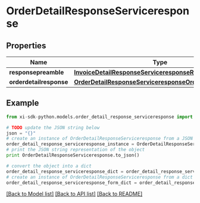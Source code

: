 # OrderDetailResponseServiceresponse


## Properties

Name | Type | Description | Notes
------------ | ------------- | ------------- | -------------
**responsepreamble** | [**InvoiceDetailResponseServiceresponseResponsepreamble**](InvoiceDetailResponseServiceresponseResponsepreamble.md) |  | [optional] 
**orderdetailresponse** | [**OrderDetailResponseServiceresponseOrderdetailresponse**](OrderDetailResponseServiceresponseOrderdetailresponse.md) |  | [optional] 

## Example

```python
from xi-sdk-python.models.order_detail_response_serviceresponse import OrderDetailResponseServiceresponse

# TODO update the JSON string below
json = "{}"
# create an instance of OrderDetailResponseServiceresponse from a JSON string
order_detail_response_serviceresponse_instance = OrderDetailResponseServiceresponse.from_json(json)
# print the JSON string representation of the object
print OrderDetailResponseServiceresponse.to_json()

# convert the object into a dict
order_detail_response_serviceresponse_dict = order_detail_response_serviceresponse_instance.to_dict()
# create an instance of OrderDetailResponseServiceresponse from a dict
order_detail_response_serviceresponse_form_dict = order_detail_response_serviceresponse.from_dict(order_detail_response_serviceresponse_dict)
```
[[Back to Model list]](../README.md#documentation-for-models) [[Back to API list]](../README.md#documentation-for-api-endpoints) [[Back to README]](../README.md)


